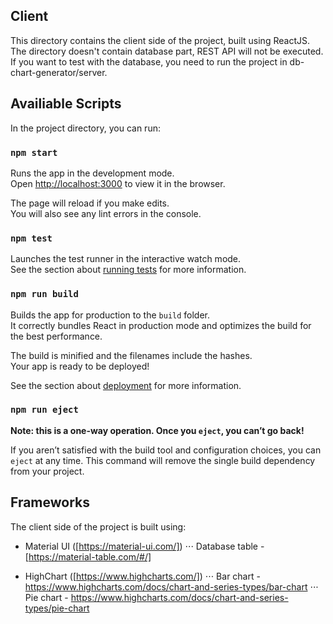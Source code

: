 
## Client
This directory contains the client side of the project, built using ReactJS.
The directory doesn't contain database part, REST API will not be executed. If you want to test with the database, you need to run the project in db-chart-generator/server.

## Availiable Scripts
In the project directory, you can run:

### `npm start`

Runs the app in the development mode.<br>
Open [http://localhost:3000](http://localhost:3000) to view it in the browser.

The page will reload if you make edits.<br>
You will also see any lint errors in the console.

### `npm test`

Launches the test runner in the interactive watch mode.<br>
See the section about [running tests](https://facebook.github.io/create-react-app/docs/running-tests) for more information.

### `npm run build`

Builds the app for production to the `build` folder.<br>
It correctly bundles React in production mode and optimizes the build for the best performance.

The build is minified and the filenames include the hashes.<br>
Your app is ready to be deployed!

See the section about [deployment](https://facebook.github.io/create-react-app/docs/deployment) for more information.

### `npm run eject`

**Note: this is a one-way operation. Once you `eject`, you can’t go back!**

If you aren’t satisfied with the build tool and configuration choices, you can `eject` at any time. This command will remove the single build dependency from your project.


## Frameworks 
The client side of the project is built using:
- Material UI ([https://material-ui.com/]) 
⋅⋅⋅ Database table - [https://material-table.com/#/]

- HighChart ([https://www.highcharts.com/])
⋅⋅⋅ Bar chart -  https://www.highcharts.com/docs/chart-and-series-types/bar-chart
⋅⋅⋅ Pie chart - https://www.highcharts.com/docs/chart-and-series-types/pie-chart
